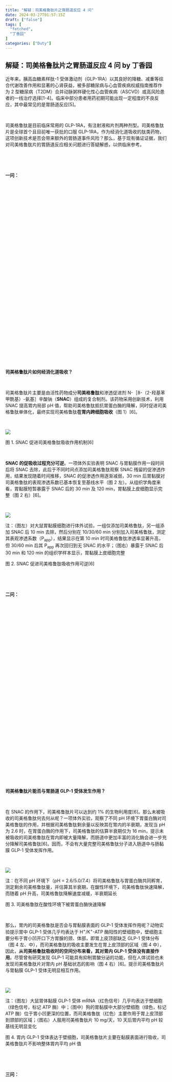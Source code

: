 ```yaml
---
title: "解疑：司美格鲁肽片之胃肠道反应 4 问"
date: 2024-03-27T01:57:15Z
draft: ["false"]
tags: [
  "fetched",
  "丁香园"
]
categories: ["Duty"]
---
```

解疑：司美格鲁肽片之胃肠道反应 4 问 by 丁香园
------
<div><section data-mpa-powered-by="yiban.io"><section powered-by="xiumi.us"><p>近年来，胰高血糖素样肽-1 受体激动剂（GLP-1RA）以其良好的降糖、减重等综合代谢改善作用和显著的心肾获益，被多部糖尿病与心血管疾病权威指南推荐作为 2 型糖尿病（T2DM）合并动脉粥样硬化性心血管疾病（ASCVD）或高风险患者的一线治疗选择<span>[1-4]</span>。临床中部分患者用药初期可能出现一定程度的不良反应，其中最常见的是胃肠道反应<span>[5]</span>。</p><p><br></p><p>司美格鲁肽是目前临床常用的 GLP-1RA，有注射液和片剂两种剂型。司美格鲁肽片是全球首个且目前唯一获批的口服 GLP-1RA，作为经消化道吸收的肽类药物，这项创新技术是否会带来额外的胃肠道事件风险？那么，基于现有循证证据，我们对司美格鲁肽片的胃肠道反应相关问题进行答疑解惑，以供临床参考。</p></section><p powered-by="xiumi.us"><br></p><p powered-by="xiumi.us"><br></p><section powered-by="xiumi.us"><section powered-by="xiumi.us"><section><section><section powered-by="xiumi.us"><p><strong>一问：</strong></p></section></section><section><section powered-by="xiumi.us"><section><section><section powered-by="xiumi.us"><p><br></p></section></section></section></section></section><section><section powered-by="xiumi.us"><section><section powered-by="xiumi.us"><p><br></p></section></section></section></section></section></section></section><section powered-by="xiumi.us"><section><svg viewbox="0 0 1 1"></svg></section></section><section powered-by="xiumi.us"><p><strong>司美格鲁肽片如何经消化道吸收？</strong></p></section><p powered-by="xiumi.us"><br></p><p powered-by="xiumi.us">司美格鲁肽片主要是由活性药物成分<strong><span>司美格鲁肽</span></strong>和渗透促进剂 N-［8-（2-羟基苯甲酰基）-氨基］辛酸钠（<span><strong>SNAC</strong></span>）组成的复合制剂。该药物采用创新技术，利用 SNAC 提高胃内局部 pH 值，帮助司美格鲁肽抵抗胃蛋白酶的降解，同时促进司美格鲁肽单体化，最终实现司美格鲁肽<strong><span>在胃内跨细胞吸收</span></strong>（图 1）<span>[6]</span>。</p><p powered-by="xiumi.us"><br></p><section powered-by="xiumi.us"><section><img data-imgfileid="506076558" data-ratio="0.4361111111111111" data-s="300,640" data-src="https://mmbiz.qpic.cn/mmbiz_png/NzKkzoeG5s3dpVwBzicyA4cdsMtqxfibGFX52Z7Hwfm45Xwad7Mtv26Whg2O0yHKZtdldgIC5IicCk1lUiczOjOHPg/640?wx_fmt=png&amp;from=appmsg" data-type="png" data-w="1080" src="https://mmbiz.qpic.cn/mmbiz_png/NzKkzoeG5s3dpVwBzicyA4cdsMtqxfibGFX52Z7Hwfm45Xwad7Mtv26Whg2O0yHKZtdldgIC5IicCk1lUiczOjOHPg/640?wx_fmt=png&amp;from=appmsg"></section></section><section powered-by="xiumi.us"><p>图 1. SNAC 促进司美格鲁肽吸收作用机制[6]</p></section><p powered-by="xiumi.us"><br></p><p powered-by="xiumi.us"><span><strong>SNAC 的促吸收过程充分可逆</strong></span>。一项体外实验表明 SNAC 与胃黏膜作用一段时间后将 SNAC 去除，此后于不同时间点添加司美格鲁肽观察 SNAC 残留的促渗透作用，结果发现随着时间推移，SNAC 的促渗透作用逐渐减弱，30 min 后胃黏膜对司美格鲁肽的表观渗透系数已基本恢复至基线水平（图 2 左）。从组织学角度来看，胃黏膜短暂暴露于 SNAC 后的 30 min 及 120 min，胃黏膜上皮细胞显示完整（图 2 右）<span>[6]</span>。</p><p powered-by="xiumi.us"><br></p><section powered-by="xiumi.us"><section><img data-cropselx1="0" data-cropselx2="546" data-cropsely1="0" data-cropsely2="195" data-imgfileid="506076559" data-ratio="0.3648148148148148" data-s="300,640" data-src="https://mmbiz.qpic.cn/mmbiz_png/NzKkzoeG5s3dpVwBzicyA4cdsMtqxfibGFXEsibnUeT5FbeFicPm0VDGB5FgxdiaLBawj7hXVk8Oj7PDOIibqLkoibsPg/640?wx_fmt=png&amp;from=appmsg" data-type="png" data-w="1080" src="https://mmbiz.qpic.cn/mmbiz_png/NzKkzoeG5s3dpVwBzicyA4cdsMtqxfibGFXEsibnUeT5FbeFicPm0VDGB5FgxdiaLBawj7hXVk8Oj7PDOIibqLkoibsPg/640?wx_fmt=png&amp;from=appmsg"></section></section><section powered-by="xiumi.us"><p>注：（图左）对大鼠胃黏膜细胞进行体外试验，一组仅添加司美格鲁肽，另一组添加 SNAC 后 10 min 去除，然后分别在 10/30/60 min 分别加入司美格鲁肽，测定其表观渗透系数（P<sub>app</sub>），结果显示在第 10 min 时司美格鲁肽渗透率显著升高，但 30/60 min 后其 P<sub>app</sub> 再次回归到无 SNAC 的水平；（图右）暴露于 SNAC 后 30 min 和 120 min 的组织学样本显示，胃黏膜上皮细胞完整</p><p>图 2. SNAC 促进司美格鲁肽吸收作用可逆[6]</p></section><p powered-by="xiumi.us"><br></p><p powered-by="xiumi.us"><br></p><section powered-by="xiumi.us"><section powered-by="xiumi.us"><section><section><section powered-by="xiumi.us"><p><strong>二问：</strong></p></section></section><section><section powered-by="xiumi.us"><section><section><section powered-by="xiumi.us"><p><br></p></section></section></section></section></section><section><section powered-by="xiumi.us"><section><section powered-by="xiumi.us"><p><br></p></section></section></section></section></section></section></section><section powered-by="xiumi.us"><section><svg viewbox="0 0 1 1"></svg></section></section><section powered-by="xiumi.us"><p><strong>司美格鲁肽片能否与胃肠道 GLP-1 受体发生作用？</strong></p></section><p powered-by="xiumi.us"><br></p><p powered-by="xiumi.us">在 SNAC 的作用下，司美格鲁肽片可以达到约 1% 的生物利用度<span>[6]</span>。那么未被吸收的司美格鲁肽何去何从呢？一项体外实验，观察了不同 pH 环境下胃蛋白酶对司美格鲁肽的作用，并根据司美格鲁肽剩余量以反映其在胃内的半衰期，发现当 pH 为 2.6 时，在胃蛋白酶的作用下，司美格鲁肽的估算半衰期仅为 16 min，提示未被吸收的司美格鲁肽在胃内即被大量降解，而肠道中更加丰富的消化酶会进一步充分降解司美格鲁肽<span>[6]</span>。因而，不会有大量完整司美格鲁肽分子进入肠道中与肠黏膜 GLP-1 受体发挥作用。</p><p powered-by="xiumi.us"><br></p><section powered-by="xiumi.us"><section><img data-imgfileid="506076560" data-ratio="0.5962962962962963" data-s="300,640" data-src="https://mmbiz.qpic.cn/mmbiz_png/NzKkzoeG5s3dpVwBzicyA4cdsMtqxfibGFWCzSc46DRvicQiaE4BlzOCv8AwIzXyibaKqgd5vfdTBjXBDuzz0ic0gGJQ/640?wx_fmt=png&amp;from=appmsg" data-type="png" data-w="1080" src="https://mmbiz.qpic.cn/mmbiz_png/NzKkzoeG5s3dpVwBzicyA4cdsMtqxfibGFWCzSc46DRvicQiaE4BlzOCv8AwIzXyibaKqgd5vfdTBjXBDuzz0ic0gGJQ/640?wx_fmt=png&amp;from=appmsg"></section></section><section powered-by="xiumi.us"><p>注：在不同 pH 环境下（pH = 2.6/5.0/7.4）将司美格鲁肽与胃蛋白酶共同孵育，测定剩余司美格鲁肽量，并估算其半衰期，在酸性环境下，司美格鲁肽快速降解，而随着 pH 升高，司美格鲁肽降解速度减缓，半衰期延长</p><p>图 3. 司美格鲁肽在酸性环境下被胃蛋白酶快速降解</p></section><p powered-by="xiumi.us"><br></p><p powered-by="xiumi.us">那么，胃内的司美格鲁肽是否会与胃黏膜表面的 GLP-1 受体发挥作用呢？动物实验提示胃中 GLP-1 受体几乎均表达于 H<sup>+</sup>/K<sup>+</sup>-ATP 酶阳性的壁细胞中，壁细胞主要分布于胃小凹开口下方胃腺的颈、体部，即胃上皮顶部缺乏 GLP-1 受体分布（图 4 左、中），而司美格鲁肽的吸收主要发生在胃上皮顶部的区域（图 4 中），因此，<strong><span>从司美格鲁肽吸收时的空间分布来看，其对胃内 GLP-1 受体没有直接作用</span></strong>。尽管曾有研究发现 GLP-1 可能具有抑制胃酸分泌的功能，但在人体试验也未发现司美格鲁肽片对胃内 pH 基础状态的影响（图 4 右）<span>[6]</span>。提示司美格鲁肽片与胃黏膜 GLP-1 受体无明显相互作用。</p><p powered-by="xiumi.us"><br></p><section powered-by="xiumi.us"><section><img data-imgfileid="506076561" data-ratio="0.32407407407407407" data-s="300,640" data-src="https://mmbiz.qpic.cn/mmbiz_png/NzKkzoeG5s3dpVwBzicyA4cdsMtqxfibGFoTh2Sabpw9FgqyWCcwTrpzlPAxDtX1d01ZuvZZHGMRvVUibeSFKjhJQ/640?wx_fmt=png&amp;from=appmsg" data-type="png" data-w="1080" src="https://mmbiz.qpic.cn/mmbiz_png/NzKkzoeG5s3dpVwBzicyA4cdsMtqxfibGFoTh2Sabpw9FgqyWCcwTrpzlPAxDtX1d01ZuvZZHGMRvVUibeSFKjhJQ/640?wx_fmt=png&amp;from=appmsg"></section></section><section powered-by="xiumi.us"><p>注：（图左）大鼠胃体黏膜 GLP-1 受体 mRNA（红色信号）几乎均表达于壁细胞（绿色信号，标记 ATP 酶）中；（图中）狗的胃黏膜中大部分壁细胞（绿色，标记 ATP 酶）位于胃小凹更深的位置，而司美格鲁肽（红色）主要作用于胃上皮顶部到颈部的区域；（图右）人服用司美格鲁肽片 10 mg/天，10 天后胃内平均 pH 较基线无明显变化</p><p>图 4. 胃内 GLP-1 受体表达于壁细胞，司美格鲁肽片主要在黏膜表面进行吸收，司美格鲁肽片不影响整体胃内平均 pH 值</p></section><p powered-by="xiumi.us"><br></p><p powered-by="xiumi.us"><br></p><section powered-by="xiumi.us"><section powered-by="xiumi.us"><section><section><section powered-by="xiumi.us"><p><strong>三问：</strong></p></section></section><section><section powered-by="xiumi.us"><section><section><section powered-by="xiumi.us"><p><br></p></section></section></section></section></section><section><section powered-by="xiumi.us"><section><section powered-by="xiumi.us"><p><br></p></section></section></section></section></section></section></section><section powered-by="xiumi.us"><section><svg viewbox="0 0 1 1"></svg></section></section><section powered-by="xiumi.us"><p><strong>司美格鲁肽片是否会增加胃肠道不良反应？</strong></p></section><p powered-by="xiumi.us"><br></p><section powered-by="xiumi.us"><p>PIONEER 系列研究是司美格鲁肽片的 Ⅲ 期临床研究，在广泛的 T2DM 患者中验证了司美格鲁肽片的疗效及安全性，其中 PIONEER 11、12 是以中国人群为主（中国人群约占 75%）的研究，验证了中国人群 T2DM 患者中司美格鲁肽片作为单药起始（PIONEER 11 安慰剂对照）<span>[7]</span>或联合二甲双胍治疗（PIONEER 12 西格列汀活性对照）<span>[8]</span>的疗效及安全性。</p><p><br></p><p>与其他 GLP-1RA 相似，胃肠道不良反应也是司美格鲁肽片主要的不良反应，其中恶心、腹泻最为常见，多呈轻中度，且多发生于药物的剂量递增阶段，持续时间相对较短，患者多可耐受<span>[7,8]</span>。总体而言，司美格鲁肽片在中国人群的胃肠道不良反应发生率与国际数据一致（图 5 上）<span>[7,9]</span>，与司美格鲁肽注射液在 SUSTAIN 系列研究中的中外数据亦相似<span>（图 5 下）</span><span>[9,10]</span>。因此，从临床研究数据间接对比来看，<strong><span>相较于注射剂型而言，司美格鲁肽片并未增加胃肠道不良反应发生率</span></strong>。在纳入了 9 项 PIONEER 研究的汇总数据分析中，因胃肠道不良事件导致提前停用司美格鲁肽片的发生率仅占 5.9%（4,116 例受试者暴露于司美格鲁肽片）<span>[9]</span>。</p><p><br></p></section><section powered-by="xiumi.us"><section><img data-imgfileid="506076557" data-ratio="0.5009259259259259" data-s="300,640" data-src="https://mmbiz.qpic.cn/mmbiz_png/NzKkzoeG5s3dpVwBzicyA4cdsMtqxfibGFE6Q7fLCVMamiaoadq7sy7SOYU6ahC0ibnSF5vL4VBMQ6fmnsRCN364yA/640?wx_fmt=png&amp;from=appmsg" data-type="png" data-w="1080" src="https://mmbiz.qpic.cn/mmbiz_png/NzKkzoeG5s3dpVwBzicyA4cdsMtqxfibGFE6Q7fLCVMamiaoadq7sy7SOYU6ahC0ibnSF5vL4VBMQ6fmnsRCN364yA/640?wx_fmt=png&amp;from=appmsg"></section></section><section powered-by="xiumi.us"><p>注：国际数据纳入了对照组包含安慰剂的研究 PIONEER 1，4，5，8；中国数据为 PIONEER 11 的中国亚组数据；司美格鲁肽片组数据为所有剂量组汇总数据</p></section><p powered-by="xiumi.us"><br></p><section powered-by="xiumi.us"><section><img data-imgfileid="506076563" data-ratio="0.49722222222222223" data-s="300,640" data-src="https://mmbiz.qpic.cn/mmbiz_png/NzKkzoeG5s3dpVwBzicyA4cdsMtqxfibGF4rYlmgst1ic8VVrgdxHRmQXo4r7nLsO1ulOeiaapreicQwiak7orymwsVA/640?wx_fmt=png&amp;from=appmsg" data-type="png" data-w="1080" src="https://mmbiz.qpic.cn/mmbiz_png/NzKkzoeG5s3dpVwBzicyA4cdsMtqxfibGF4rYlmgst1ic8VVrgdxHRmQXo4r7nLsO1ulOeiaapreicQwiak7orymwsVA/640?wx_fmt=png&amp;from=appmsg"></section></section><section powered-by="xiumi.us"><p>注：国际数据纳入了安慰剂对照研究 SUSTAIN 1，5；中国数据参考SUSTAIN China 总人群数据；司美格鲁肽注射液组数据为所有剂量组汇总数据</p><p>图 5. 司美格鲁肽片及司美格鲁肽注射液 Ⅲ 期临床研究中胃肠道不良反应的国内外数据[7,9,10]</p></section><p powered-by="xiumi.us"><br></p><section powered-by="xiumi.us"><p>PIONEER REAL 系列研究是司美格鲁肽片的多中心、前瞻性的非干预性的真实世界研究，在 2023 EASD 年会上已披露了一项加拿大的研究结果<span>[11]</span>。PIONEER REAL Canada 研究中随访 34～44 周，182 名受试者中胃肠道不良反应发生率为 26.9%<span>[11]</span>。司美格鲁肽片的大型优效性试验设计心血管结局试验——SOUL 研究（共纳入 9,650 例受试者，随访时间长达 5 年），将进一步探索长期使用司美格鲁肽片的胃肠道耐受情况<span>[12]</span>。</p><p><br></p><p>目前尚无针对合并上消化道疾病的 T2DM 患者司美格鲁肽片的疗效及安全性的临床试验，不过一项药代动力学研究提示：在合并轻中度上消化道疾病（指慢性胃炎/胃食管反流病）的 T2DM 患者中，与不合并上述疾病的 T2DM 患者相比，司美格鲁肽片的血浆暴露量相似<span>[13]</span>（图 6）。且另一项药代动力学研究表明，是否服用质子泵抑制剂（奥美拉唑）对司美格鲁肽片的暴露量亦无显著影响<span>[14]</span>。</p></section><p powered-by="xiumi.us"><br></p><section powered-by="xiumi.us"><section><img data-imgfileid="506076562" data-ratio="0.3314814814814815" data-s="300,640" data-src="https://mmbiz.qpic.cn/mmbiz_png/NzKkzoeG5s3dpVwBzicyA4cdsMtqxfibGF9EBCTG5S6ZpS6Ba0dqOsib8RSMStDHKG6L9pDMDVoyDGB8q6guvX96g/640?wx_fmt=png&amp;from=appmsg" data-type="png" data-w="1080" src="https://mmbiz.qpic.cn/mmbiz_png/NzKkzoeG5s3dpVwBzicyA4cdsMtqxfibGF9EBCTG5S6ZpS6Ba0dqOsib8RSMStDHKG6L9pDMDVoyDGB8q6guvX96g/640?wx_fmt=png&amp;from=appmsg"></section></section><section powered-by="xiumi.us"><p>注：T2DM 受试者分为合并轻-中度上消化道疾病组（N = 36）和无上消化道疾病组（N = 19），空腹状态下连续 10 天口服司美格鲁肽片（1 次/天，前 5 天 3 mg，后 5 天 7 mg），* 慢性胃炎/胃食管反流病</p><p>图 6. 上消化道疾病对司美格鲁肽片的血浆暴露量无明显影响[13]</p></section><p powered-by="xiumi.us"><br></p><p powered-by="xiumi.us"><br></p><section powered-by="xiumi.us"><section powered-by="xiumi.us"><section><section><section powered-by="xiumi.us"><p><strong>四问：</strong></p></section></section><section><section powered-by="xiumi.us"><section><section><section powered-by="xiumi.us"><p><br></p></section></section></section></section></section><section><section powered-by="xiumi.us"><section><section powered-by="xiumi.us"><p><br></p></section></section></section></section></section></section></section><section powered-by="xiumi.us"><section><svg viewbox="0 0 1 1"></svg></section></section><section powered-by="xiumi.us"><p><strong>如何减轻 GLP-1RA 的胃肠道不良反应？</strong></p></section><p powered-by="xiumi.us"><br></p><section powered-by="xiumi.us"><p>GLP-1RA 引起胃肠道反应的具体机制尚不明确。GLP-1 受体广泛分布于全身，GLP-1 可能通过直接作用于胃肠道中的 GLP-1 受体，抑制胃排空，从而使胃排空延迟，导致恶心、呕吐等胃肠道反应。此外， GLP-1 受体在脑内也有广泛分布，GLP-1 在中枢神经系统（延髓极后区的 GLP-1 受体）的直接作用也可引起恶心<span>[5]</span>。</p><p><br></p><p>《2020 年改善心血管和肾脏结局的新型抗高血糖药物临床应用中国专家建议》<span>[15]</span>、《2022 年  ADA/EASD 共识报告：2 型糖尿病高血糖的管理》<span>[16]</span>和 2020 年 JAMA Cardiology 刊发的 GLP-1RA 心内科用药指导<span>[17]</span>均指出：使用 GLP-1RA 治疗时的胃肠道反应呈剂量依赖性，随时间延长而减轻。临床使用时可从小剂量起始，逐渐加量，必要时减缓滴定速度，或进行饮食调整以减轻胃肠道反应。</p><p><br></p><p>2022 年发表于 Postgraduate Medicine 杂志的一篇综述提出：可采用以患者为中心的策略管理胃肠道反应，包括三个步骤：<span><strong>教育和解释；滴定至适当的剂量；对胃肠道反应的有效管理</strong></span>（图 7）<span>[5]</span>。</p><p><br></p></section><section powered-by="xiumi.us"><section><img data-imgfileid="506076565" data-ratio="2.0166666666666666" data-s="300,640" data-src="https://mmbiz.qpic.cn/mmbiz_png/NzKkzoeG5s3dpVwBzicyA4cdsMtqxfibGFgX8ib1up5npjticZAYO52ZQHxKIK7uRBwXToqYNHeMKJ8m9ribUcm2jew/640?wx_fmt=png&amp;from=appmsg" data-type="png" data-w="1080" src="https://mmbiz.qpic.cn/mmbiz_png/NzKkzoeG5s3dpVwBzicyA4cdsMtqxfibGFgX8ib1up5npjticZAYO52ZQHxKIK7uRBwXToqYNHeMKJ8m9ribUcm2jew/640?wx_fmt=png&amp;from=appmsg"></section></section><section powered-by="xiumi.us"><p>注：GERD：胃食管反流病</p><p>图 7. 以患者为中心的胃肠道反应管理[5]</p></section><p powered-by="xiumi.us"><br></p><p powered-by="xiumi.us"><br></p><section powered-by="xiumi.us"><section><section powered-by="xiumi.us"><section><section powered-by="xiumi.us"><section><p><strong>总结</strong></p></section></section></section></section></section></section><p powered-by="xiumi.us"><br></p><p powered-by="xiumi.us">综上所述，创新技术 SNAC 帮助司美格鲁肽成功突破消化道壁垒，在胃内实现跨细胞吸收，该过程充分可逆。在司美格鲁肽片的系列 Ⅲ 期临床试验中未见新的胃肠道不良事件，PIONEER 系列研究中，中国人群胃肠道不良事件发生率与国际数据相似，且胃肠道不良反应主要类别及发生率与注射剂型司美格鲁肽相似。应对 GLP-1RA 胃肠道不良反应的 3 个关键环节包括患者教育、剂量滴定和症状处理。随着 GLP-1RA 的临床证据日益丰富，其在指南中的地位逐渐提升，司美格鲁肽片的出现无疑使更广大的 T2DM 患者得以早期使用 GLP-1RA。随着司美格鲁肽片在中国获批，相信未来中国临床医生会积累更加丰富的 GLP-1RA 用药经验，帮助广大 T2DM 患者从容化解 GLP-1RA 相关胃肠道不良反应的疑问。</p><p powered-by="xiumi.us"><br></p><section powered-by="xiumi.us"><p>本文仅供医疗卫生等专业人士参考</p><p><br></p><p>内容审核：陈妙锦<br>项目审核：龙瑞瑾</p><p>题图来源：图虫创意</p></section><p powered-by="xiumi.us"><br></p><section powered-by="xiumi.us"><p><strong>参考文献：</strong></p></section><section powered-by="xiumi.us"><section><section><section powered-by="xiumi.us"><p>[1] Marx N, Federici M, Schütt K, et al. 2023 ESC Guidelines for the management of cardiovascular disease in patients with diabetes[J]. European Heart Journal (2023) 00,1–98.</p><p>[2] American Diabetes Association Standards of Care in Diabetes-2023[J]. Diabetes Care.2023 Jan;47(Suppl 1):S1-S321.</p><p>[3] 中国心血管代谢联盟. 中国成人2型糖尿病及糖尿病前期患者动脉粥样硬化性心血管疾病预防与管理专家共识（2023）[J]. 中华心血管病杂志（网络版）,2023,06(01):1-19.</p><p>[4] 中华医学会糖尿病学分会. 中国2型糖尿病防治指南（2020年版）[J]. 中华糖尿病杂志.2021.13(4):315-409.</p><p>[5] Wharton S, Davies M, Dicker D, et al. Managing the gastrointestinal side effects of GLP-1 receptor agonists in obesity: recommendations for clinical practice[J]. Postgrad Med. 2022 Jan;134(1):14-19.</p><p>[6] Buckley ST, et al. Transcellular stomach absorption of a derivatized glucagon-like peptide-1 receptor agonist[J]. Sci Transl Med. 2018 Nov 14;10(467):eaar7047.</p><p>[7] Weiqing Wang, et al. PIONEER 11: Efficacy and safety of oral semaglutide versus placebo in predominantly Chinese patients with type 2 diabetes treated with diet and exercise[J]. 2022 IDF. eposter presentation.</p><p>[8] Linong Ji, et al. PIONEER 12: Efficacy and safety of oral semaglutide vs sitagliptin in predominantly Chinese subjects with type 2 diabetes treated with metformin[J]. 2022 IDF. eposter presentation</p><p>[9] Aroda VR, Erhan U, Jelnes P, et al. Safety and tolerability of semaglutide across the SUSTAIN and PIONEER phase IIIa clinical trial programmes[J]. Diabetes Obes Metab. 2023 May;25(5):1385-1397.</p><p>[10] Ji L, Dong X, Li Y, et al. Efficacy and safety of once-weekly semaglutide versus once-daily sitagliptin as add-on to metformin in patients with type 2 diabetes in SUSTAIN China: A 30-week, double-blind, phase 3a, randomized trial. [J] Diabetes Obes Metab. 2021 Feb;23(2):404-414.</p><p>[11] Reichert SM, et al. Clinical outcomes associated with the use of oral semaglutide in an adult population with type 2 diabetes in Canada: a prospective real-world study (PIONEER REAL Canada) . presented at the EASE 2023, Hamburg, Germany.</p><p>[12] McGuire DK, Busui RP, Deanfield J, et al. Effects of oral semaglutide on cardiovascular outcomes in individuals with type 2 diabetes and established atherosclerotic cardiovascular disease and/or chronic kidney disease: Design and baseline characteristics of SOUL, a randomized trial. [J] Diabetes Obes Metab. 2023 Jul;25(7):1932-1941.</p><p>[13] Meier J J , et al. Effect of upper gastrointestinal disease on the pharmacokinetics of oral semaglutide in subjects with type 2 diabetes.[J] Diabetes Obes Meta. 2022 Apr;24(4):684-692.</p><p>[14] Bækdal TA, Breitschaft A, Navarria A, Hansen CW. A randomized study investigating the effect of omeprazole on the pharmacokinetics of oral semaglutide. [J] Expert Opin Drug Metab Toxicol. 2018 Aug;14(8):869-877.</p><p>[15] 《改善心血管和肾脏结局的新型抗高血糖药物临床应用中国专家建议》工作组. 改善心血管和肾脏结局的新型抗高血糖药物临床应用中国专家建议[J]. 中国循环杂志,2020,35(03):231-238.</p><p>[16] Davies MJ, Aroda VR, Collins BS, et al. Management of hyperglycaemia in type 2 diabetes, 2022. A consensus report by the American Diabetes Association (ADA) and the European Association for the Study of Diabetes (EASD). [J] Diabetologia . 2022 Dec;65(12):1925-1966.</p><p>[17] Honigberg MC, Chang LS, McGuire DK, Plutzky J, Aroda VR, Vaduganathan M. Use of Glucagon-Like Peptide-1 Receptor Agonists in Patients With Type 2 Diabetes and Cardiovascular Disease: A Review. [J] JAMA Cardiol. 2020 Oct 1;5(10):1182-1190.</p></section></section></section></section></section><p><mp-style-type data-value="10000"></mp-style-type></p></div>  
<hr>
<a href="https://mp.weixin.qq.com/s/MNV_tDW-FK6eAZUZmytxpQ",target="_blank" rel="noopener noreferrer">原文链接</a>
